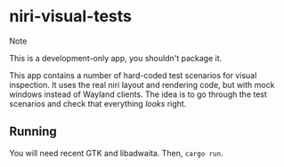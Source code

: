 # niri-visual-tests

> [!NOTE]
>
> This is a development-only app, you shouldn't package it.

This app contains a number of hard-coded test scenarios for visual inspection.
It uses the real niri layout and rendering code, but with mock windows instead of Wayland clients.
The idea is to go through the test scenarios and check that everything *looks* right.

## Running

You will need recent GTK and libadwaita.
Then, `cargo run`.
